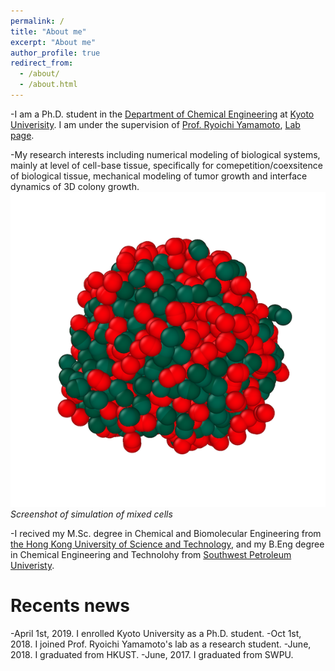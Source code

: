 ```yaml
---
permalink: /
title: "About me"
excerpt: "About me"
author_profile: true
redirect_from: 
  - /about/
  - /about.html
---
```


-I am a Ph.D. student in the [Department of Chemical Engineering](https://www.ch.t.kyoto-u.ac.jp/en?set_language=en) at [Kyoto Univerisity](https://www.kyoto-u.ac.jp/en/). I am under the supervision of [Prof. Ryoichi Yamamoto](http://www-tph.cheme.kyoto-u.ac.jp/index.pukiwiki.php?ry%2FFrontPage), [Lab page](http://www-tph.cheme.kyoto-u.ac.jp/en/).

-My research interests including numerical modeling of biological systems, mainly at level of cell-base tissue, specifically for comepetition/coexsitence of biological tissue, mechanical modeling of tumor growth and interface dynamics of 3D colony growth.
![Screenshot of simulation of mixed cells](/images/eg.png)
*Screenshot of simulation of mixed cells*

-I recived my M.Sc. degree in Chemical and Biomolecular Engineering from [the Hong Kong University of Science and Technology](https://ust.hk), and my B.Eng degree in Chemical Engineering and Technolohy from [Southwest Petroleum Univeristy](https://www.swpu.edu.cn/en/).


Recents news
======
-April 1st, 2019. I enrolled Kyoto University as a Ph.D. student.
-Oct 1st, 2018. I joined Prof. Ryoichi Yamamoto's lab as a research student.
-June, 2018. I graduated from HKUST.
-June, 2017. I graduated from SWPU.
